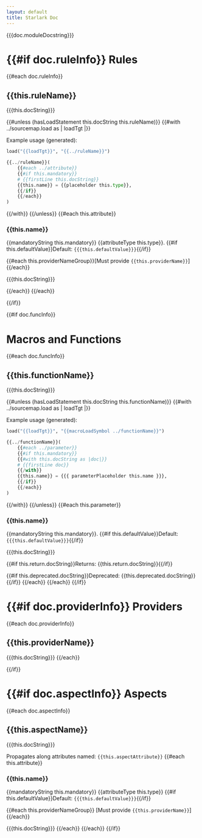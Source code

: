 ```yaml
---
layout: default
title: Starlark Doc
---
```


<!-- Generated by doc.bzl -->

{{{doc.moduleDocstring}}}

{{#if doc.ruleInfo}}
Rules
=====

{{#each doc.ruleInfo}}

## {{this.ruleName}}

{{{this.docString}}}

{{#unless (hasLoadStatement this.docString this.ruleName)}}
{{#with ../sourcemap.load as | loadTgt |}}

Example usage (generated):

```python
load("{{loadTgt}}", "{{../ruleName}}")

{{../ruleName}}(
    {{#each ../attribute}}
    {{#if this.mandatory}}
    # {{firstLine this.docString}}
    {{this.name}} = {{placeholder this.type}},
    {{/if}}
    {{/each}}
)
```

{{/with}}
{{/unless}}
{{#each this.attribute}}

### {{this.name}}

{{mandatoryString this.mandatory}} {{attributeType this.type}}.
{{#if this.defaultValue}}Default: `{{{this.defaultValue}}}`{{/if}}

{{#each this.providerNameGroup}}[Must provide `{{this.providerName}}`] {{/each}}

{{{this.docString}}}

{{/each}}
{{/each}}

{{/if}}

{{#if doc.funcInfo}}

# Macros and Functions

{{#each doc.funcInfo}}

## {{this.functionName}}

{{{this.docString}}}

{{#unless (hasLoadStatement this.docString this.functionName)}}
{{#with ../sourcemap.load as | loadTgt |}}

Example usage (generated):

```python
load("{{loadTgt}}", "{{macroLoadSymbol ../functionName}}")

{{../functionName}}(
    {{#each ../parameter}}
    {{#if this.mandatory}}
    {{#with this.docString as |doc|}}
    # {{firstLine doc}}
    {{/with}}
    {{this.name}} = {{{ parameterPlaceholder this.name }}},
    {{/if}}
    {{/each}}
)
```

{{/with}} {{/unless}}
{{#each this.parameter}}

### {{this.name}}

{{mandatoryString this.mandatory}}. {{#if this.defaultValue}}Default: `{{{this.defaultValue}}}`{{/if}}

{{{this.docString}}}

{{#if this.return.docString}}Returns: {{this.return.docString}}{{/if}}

{{#if this.deprecated.docString}}Deprecated: {{this.deprecated.docString}} {{/if}}
{{/each}}
{{/each}}
{{/if}}

{{#if doc.providerInfo}}
Providers
=========

{{#each doc.providerInfo}}

## {{this.providerName}}

{{{this.docString}}}
{{/each}}

{{/if}}

{{#if doc.aspectInfo}}
Aspects
=======

{{#each doc.aspectInfo}}

## {{this.aspectName}}

{{{this.docString}}}

Propagates along attributes named:
`{{this.aspectAttribute}}`
{{#each this.attribute}}

### {{this.name}}

{{mandatoryString this.mandatory}} {{attributeType this.type}}
{{#if this.defaultValue}}Default: `{{{this.defaultValue}}}`{{/if}}

{{#each this.providerNameGroup}} [Must provide `{{this.providerName}}`] {{/each}}

{{{this.docString}}}
{{/each}}
{{/each}}
{{/if}}
